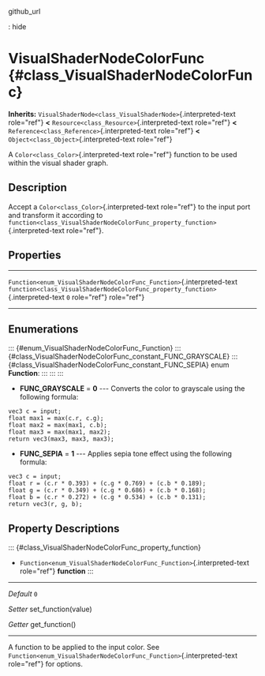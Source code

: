 github\_url

:   hide

VisualShaderNodeColorFunc {#class_VisualShaderNodeColorFunc}
=========================

**Inherits:**
`VisualShaderNode<class_VisualShaderNode>`{.interpreted-text role="ref"}
**\<** `Resource<class_Resource>`{.interpreted-text role="ref"} **\<**
`Reference<class_Reference>`{.interpreted-text role="ref"} **\<**
`Object<class_Object>`{.interpreted-text role="ref"}

A `Color<class_Color>`{.interpreted-text role="ref"} function to be used
within the visual shader graph.

Description
-----------

Accept a `Color<class_Color>`{.interpreted-text role="ref"} to the input
port and transform it according to
`function<class_VisualShaderNodeColorFunc_property_function>`{.interpreted-text
role="ref"}.

Properties
----------

  ----------------------------------------------------------------------- --------------------------------------------------------------------------------- -----
  `Function<enum_VisualShaderNodeColorFunc_Function>`{.interpreted-text   `function<class_VisualShaderNodeColorFunc_property_function>`{.interpreted-text   `0`
  role="ref"}                                                             role="ref"}                                                                       

  ----------------------------------------------------------------------- --------------------------------------------------------------------------------- -----

Enumerations
------------

::: {#enum_VisualShaderNodeColorFunc_Function}
::: {#class_VisualShaderNodeColorFunc_constant_FUNC_GRAYSCALE}
::: {#class_VisualShaderNodeColorFunc_constant_FUNC_SEPIA}
enum **Function**:
:::
:::
:::

-   **FUNC\_GRAYSCALE** = **0** \-\-- Converts the color to grayscale
    using the following formula:

<!-- -->

    vec3 c = input;
    float max1 = max(c.r, c.g);
    float max2 = max(max1, c.b);
    float max3 = max(max1, max2);
    return vec3(max3, max3, max3);

-   **FUNC\_SEPIA** = **1** \-\-- Applies sepia tone effect using the
    following formula:

<!-- -->

    vec3 c = input;
    float r = (c.r * 0.393) + (c.g * 0.769) + (c.b * 0.189);
    float g = (c.r * 0.349) + (c.g * 0.686) + (c.b * 0.168);
    float b = (c.r * 0.272) + (c.g * 0.534) + (c.b * 0.131);
    return vec3(r, g, b);

Property Descriptions
---------------------

::: {#class_VisualShaderNodeColorFunc_property_function}
-   `Function<enum_VisualShaderNodeColorFunc_Function>`{.interpreted-text
    role="ref"} **function**
:::

  ----------- ----------------------
  *Default*   `0`

  *Setter*    set\_function(value)

  *Getter*    get\_function()
  ----------- ----------------------

A function to be applied to the input color. See
`Function<enum_VisualShaderNodeColorFunc_Function>`{.interpreted-text
role="ref"} for options.
